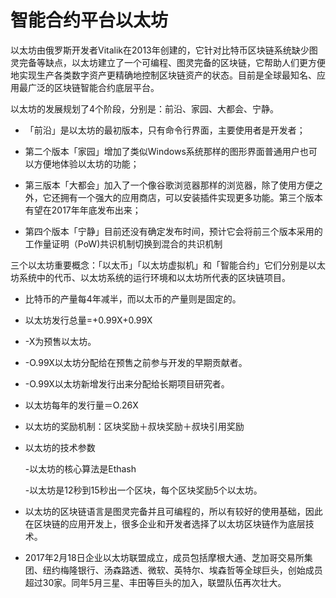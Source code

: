 # 智能合约平台以太坊

以太坊由俄罗斯开发者Vitalik在2013年创建的，它针对比特币区块链系统缺少图灵完备等缺点，以太坊建立了一个可编程、图灵完备的区块链，它帮助人们更方便地实现生产各类数字资产更精确地控制区块链资产的状态。目前是全球最知名、应用最广泛的区块链智能合约底层平台。

以太坊的发展规划了4个阶段，分别是：前沿、家园、大都会、宁静。

* 「前沿」是以太坊的最初版本，只有命令行界面，主要使用者是开发者；

* 第二个版本「家园」增加了类似Windows系统那样的图形界面普通用户也可以方便地体验以太坊的功能；

* 第三版本「大都会」加入了一个像谷歌浏览器那样的浏览器，除了使用方便之外，它还拥有一个强大的应用商店，可以安装插件实现更多功能。第三个版本有望在2017年年底发布出来；

* 第四个版本「宁静」目前还没有确定发布时间，预计它会将前三个版本采用的工作量证明（PoW)共识机制切换到混合的共识机制

三个以太坊重要概念：「以太币」「以太坊虚拟机」和「智能合约」它们分别是以太坊系统中的代币、以太坊系统的运行环境和以太坊所代表的区块链项目。


* 比特币的产量每4年减半，而以太币的产量则是固定的。

* 以太坊发行总量=+0.99X+0.99X

* -X为预售以太坊。

* -O.99X以太坊分配给在预售之前参与开发的早期贡献者。

* -O.99X以太坊新增发行出来分配给长期项目研究者。

* 以太坊每年的发行量＝O.26X

* 以太坊的奖励机制：区块奖励＋叔块奖励＋叔块引用奖励

* 以太坊的技术参数

  -以太坊的核心算法是Ethash
  
  -以太坊是12秒到15秒出一个区块，每个区块奖励5个以太坊。

* 以太坊的区块链语言是图灵完备并且可编程的，所以有较好的使用基础，因此在区块链的应用开发上，很多企业和开发者选择了以太坊区块链作为底层技术。

* 2017年2月18日企业以太坊联盟成立，成员包括摩根大通、芝加哥交易所集团、纽约梅隆银行、汤森路透、微软、英特尔、埃森哲等全球巨头，创始成员超过30家。同年5月三星、丰田等巨头的加入，联盟队伍再次壮大。


